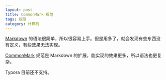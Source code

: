 ```yaml
---
layout: post
title: CommonMark 规范
tags: 规范
category: 计算机
---
```


[Markdown](http://daringfireball.net/projects/markdown/syntax) 的语法很简单，所以很容易上手。但是用多了，就会发现有些东西没有定义，有些效果无法实现。

[CommonMark](http://spec.commonmark.org/) 规范是 Markdown 的扩展，能实现的效果更多，所以语法也更复杂。

Typora 目前还不支持。


